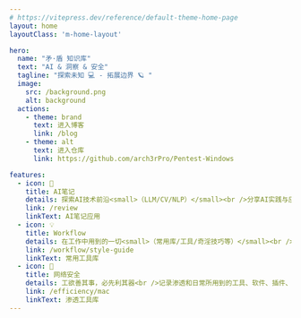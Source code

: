 ```yaml
---
# https://vitepress.dev/reference/default-theme-home-page
layout: home
layoutClass: 'm-home-layout'

hero:
  name: "矛·盾 知识库"
  text: "AI & 洞察 & 安全"
  tagline: "探索未知 💻 - 拓展边界 🪐 "
  image:
    src: /background.png
    alt: background
  actions:
    - theme: brand
      text: 进入博客
      link: /blog
    - theme: alt
      text: 进入仓库
      link: https://github.com/arch3rPro/Pentest-Windows

features:
  - icon: 🧠
    title: AI笔记
    details: 探索AI技术前沿<small>（LLM/CV/NLP）</small><br />分享AI实践与应用心得
    link: /review
    linkText: AI笔记应用
  - icon: 💡
    title: Workflow
    details: 在工作中用到的一切<small>（常用库/工具/奇淫技巧等）</small><br />提高工作效率
    link: /workflow/style-guide
    linkText: 常用工具库
  - icon: 🧰
    title: 网络安全
    details: 工欲善其事，必先利其器<br />记录渗透和日常所用到的工具、软件、插件、扩展等
    link: /efficiency/mac
    linkText: 渗透工具库
---
```


<ClientOnly><Heatmap /></ClientOnly>

<style>
.m-home-layout .image-src:hover {
  transform: translate(-50%, -50%) rotate(666turn);
  transition: transform 59s 1s cubic-bezier(0.3, 0, 0.8, 1);
}

.m-home-layout .details small {
  opacity: 0.8;
}

.m-home-layout .item:last-child .details {
  display: flex;
  justify-content: flex-end;
  align-items: end;
}

@media (min-width: 768px) {
  .VPHome {
    margin-bottom: 50px !important;
  }
}
</style>
